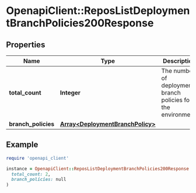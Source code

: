# OpenapiClient::ReposListDeploymentBranchPolicies200Response

## Properties

| Name | Type | Description | Notes |
| ---- | ---- | ----------- | ----- |
| **total_count** | **Integer** | The number of deployment branch policies for the environment. |  |
| **branch_policies** | [**Array&lt;DeploymentBranchPolicy&gt;**](DeploymentBranchPolicy.md) |  |  |

## Example

```ruby
require 'openapi_client'

instance = OpenapiClient::ReposListDeploymentBranchPolicies200Response.new(
  total_count: 2,
  branch_policies: null
)
```

